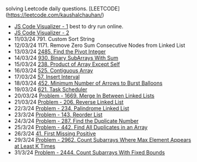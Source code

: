solving Leetcode daily questions.
[LEETCODE] (https://leetcode.com/kaushalchauhan/)

- [JS Code Visualizer - 1](https://jsviz.klve.nl/#?code=Q) best to dry run online.
- [JS Code Visualizer - 2](https://pythontutor.com/javascript.html#mode=edit)
- 11/03/24 791. Custom Sort String
- 12/03/24 1171. Remove Zero Sum Consecutive Nodes from Linked List
- 13/03/24 [2485. Find the Pivot Integer](https://leetcode.com/problems/find-the-pivot-integer/description/)
- 14/03/24 [930. Binary SubArrays With Sum](https://leetcode.com/problems/binary-subarrays-with-sum/description)
- 15/03/24 [238. Product of Array Except Self](https://leetcode.com/problems/product-of-array-except-self/description)
- 16/03/24 [525. Contiguous Array](https://leetcode.com/problems/contiguous-array/description)
- 17/03/24 [57. Insert Interval](https://leetcode.com/problems/insert-interval/description)
- 18/03/24 [452. Minimum Number of Arrows to Burst Balloons](https://leetcode.com/problems/minimum-number-of-arrows-to-burst-balloons/description)
- 19/03/24 [621. Task Scheduler](https://leetcode.com/problems/task-scheduler/description/?envType=daily-question&envId=2024-03-19)
- 20/03/24 [Problem - 1669. Merge In Between Linked Lists](https://leetcode.com/problems/merge-in-between-linked-lists/description)
- 21/03/24 [Problem - 206. Reverse Linked List](https://leetcode.com/problems/reverse-linked-list/description)
- 22/3/24 [Problem - 234. Palindrome Linked List](https://leetcode.com/problems/palindrome-linked-list/description)
- 23/3/24 [Problem - 143. Reorder List](https://leetcode.com/problems/reorder-list/description)
- 24/3/24 [Problem - 287. Find the Duplicate Number](https://leetcode.com/problems/find-the-duplicate-number)
- 25/3/24 [Problem - 442. Find All Duplicates in an Array](https://leetcode.com/problems/find-all-duplicates-in-an-array/description)
- 26/3/24 [41. First Missing Positive](https://leetcode.com/problems/first-missing-positive/description)
- 29/3/24 [Problem - 2962. Count Subarrays Where Max Element Appears at Least K Times](https://leetcode.com/problems/count-subarrays-where-max-element-appears-at-least-k-times/description)
- 31/3/24 [Problem - 2444. Count Subarrays With Fixed Bounds](https://leetcode.com/problems/count-subarrays-with-fixed-bounds/description)
